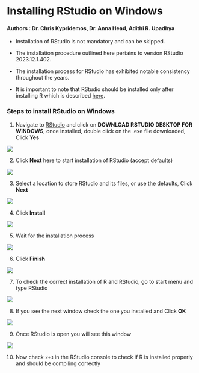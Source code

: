 # Installing RStudio on Windows

#### Authors : Dr. Chris Kypridemos, Dr. Anna Head, Adithi R. Upadhya

- Installation of RStudio is not mandatory and can be skipped.

- The installation procedure outlined here pertains to version RStudio 2023.12.1.402.

- The installation process for RStudio has exhibited notable consistency throughout the years.

- It is important to note that RStudio should be installed only after installing R which is described [here](path). 

### Steps to install RStudio on Windows

1. Navigate to [RStudio](https://posit.co/download/rstudio-desktop/) and click on **DOWNLOAD RSTUDIO DESKTOP FOR WINDOWS**, once installed, double click on the .exe file downloaded, Click **Yes**

![](img/RStudio_1.jpeg)


2. Click **Next** here to start installation of RStudio (accept defaults)

![](img/RStudio_2.jpeg)


3. Select a location to store RStudio and its files, or use the defaults, Click **Next**

![](img/RStudio_3.jpeg)


4. Click **Install**

![](img/RStudio_4.jpeg)


5. Wait for the installation process

![](img/RStudio_5.jpeg)


6. Click **Finish**

![](img/RStudio_6.jpeg)


7. To check the correct installation of R and RStudio, go to start menu and type RStudio

![](img/RStudio_7.jpeg)


8. If you see the next window check the one you installed and Click **OK**

![](img/RStudio_8.jpeg)


9. Once RStudio is open you will see this window

![](img/RStudio_9.jpeg)


10. Now check `2+3` in the RStudio console to check if R is installed properly and should be compiling correctly 
